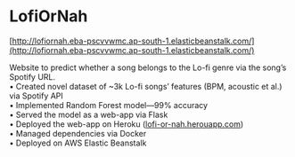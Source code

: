 # LofiOrNah
[http://lofiornah.eba-pscvvwmc.ap-south-1.elasticbeanstalk.com/](http://lofiornah.eba-pscvvwmc.ap-south-1.elasticbeanstalk.com/)

Website to predict whether a song belongs to the Lo-fi genre via the song’s Spotify URL.  
• Created novel dataset of ~3k Lo-fi songs’ features (BPM, acoustic et al.) via Spotify API  
• Implemented Random Forest model—99% accuracy  
• Served the model as a web-app via Flask  
• Deployed the web-app on Heroku ([lofi-or-nah.herouapp.com](lofi-or-nah.herouapp.com))  
• Managed dependencies via Docker  
• Deployed on AWS Elastic Beanstalk  

